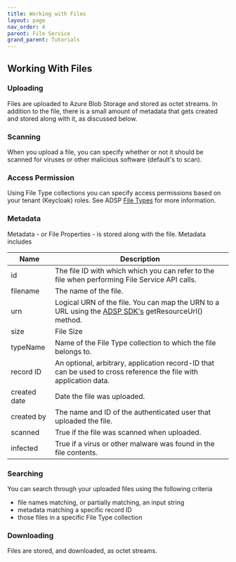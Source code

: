 ```yaml
---
title: Working with Files
layout: page
nav_order: 4
parent: File Service
grand_parent: Tutorials
---
```


## Working With Files

### Uploading

Files are uploaded to Azure Blob Storage and stored as octet streams. In addition to the file, there is a small amount of metadata that gets created and stored along with it, as discussed below.

### Scanning

When you upload a file, you can specify whether or not it should be scanned for viruses or other malicious software (default's to scan).

### Access Permission

Using File Type collections you can specify access permissions based on your tenant (Keycloak) roles. See ADSP [File Types](/adsp-monorepo/tutorials/file-service/file-types.html) for more information.

### Metadata

Metadata - or File Properties - is stored along with the file. Metadata includes

| Name         | Description                                                                                                                                                                                                       |
| ------------ | ----------------------------------------------------------------------------------------------------------------------------------------------------------------------------------------------------------------- |
| id           | The file ID with which which you can refer to the file when performing File Service API calls.                                                                                                                    |
| filename     | The name of the file.                                                                                                                                                                                             |
| urn          | Logical URN of the file. You can map the URN to a URL using the [ADSP SDK's](https://github.com/GovAlta/adsp-monorepo/blob/main/libs/adsp-service-sdk/src/directory/serviceDirectory.ts) getResourceUrl() method. |
| size         | File Size                                                                                                                                                                                                         |
| typeName     | Name of the File Type collection to which the file belongs to.                                                                                                                                                    |
| record ID    | An optional, arbitrary, application record-ID that can be used to cross reference the file with application data.                                                                                                 |
| created date | Date the file was uploaded.                                                                                                                                                                                       |
| created by   | The name and ID of the authenticated user that uploaded the file.                                                                                                                                                 |
| scanned      | True if the file was scanned when uploaded.                                                                                                                                                                       |
| infected     | True if a virus or other malware was found in the file contents.                                                                                                                                                  |

### Searching

You can search through your uploaded files using the following criteria

- file names matching, or partially matching, an input string
- metadata matching a specific record ID
- those files in a specific File Type collection

### Downloading

Files are stored, and downloaded, as octet streams.
